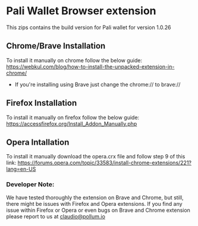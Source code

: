 # Pali Wallet Browser extension

This zips contains the build version for Pali wallet for version 1.0.26

## Chrome/Brave Installation

To install it manually on chrome follow the below guide:
https://webkul.com/blog/how-to-install-the-unpacked-extension-in-chrome/

- If you're installing using Brave just change the chrome:// to brave://

## Firefox Installation

To install it manually on firefox follow the below guide:
https://accessfirefox.org/Install_Addon_Manually.php

## Opera Intallation

To install it manually download the opera.crx file and follow step 9 of this link:
https://forums.opera.com/topic/33583/install-chrome-extensions/221?lang=en-US

### Developer Note:

We have tested thoroughly the extension on Brave and Chrome, but still, there might be issues with Firefox and Opera extensions. If you find any issue within Firefox or Opera or even bugs on Brave and Chrome extension please report to us at claudio@pollum.io
